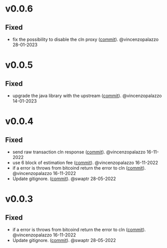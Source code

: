 # v0.0.6

## Fixed
- fix the possibility to disable the cln proxy ([commit](https://github.com/clightning4j/btcli4j/commit/99046cd04609a8a0c9dfcbb56e1a0de57150a9aa)). @vincenzopalazzo 28-01-2023


# v0.0.5

## Fixed
- upgrade the java library with the upstream ([commit](https://github.com/clightning4j/btcli4j/commit/d04d0a03a54d24fcaedbd1021eba2ce566dffe36)). @vincenzopalazzo 14-01-2023


# v0.0.4

## Fixed
- send raw transaction cln response ([commit](https://github.com/clightning4j/btcli4j/commit/7e39245cf4c1b0c623a361550dffb2d3a76e0e69)). @vincenzopalazzo 16-11-2022
- use 6 block of estimation fee ([commit](https://github.com/clightning4j/btcli4j/commit/d2bca9236b17db03003c1d6fbc50798d47db5825)). @vincenzopalazzo 16-11-2022
- if a error is throws from bitcoind return the error to cln ([commit](https://github.com/clightning4j/btcli4j/commit/7ab269a2407e0d721d0fce2d66db29d9cb122454)). @vincenzopalazzo 16-11-2022
- Update gitignore. ([commit](https://github.com/clightning4j/btcli4j/commit/d281e041159ce500dbec237c3b5d26c5d72526d9)). @swaptr 28-05-2022


# v0.0.3

## Fixed
- if a error is throws from bitcoind return the error to cln ([commit](https://github.com/clightning4j/btcli4j/commit/7ab269a2407e0d721d0fce2d66db29d9cb122454)). @vincenzopalazzo 16-11-2022
- Update gitignore. ([commit](https://github.com/clightning4j/btcli4j/commit/d281e041159ce500dbec237c3b5d26c5d72526d9)). @swaptr 28-05-2022
